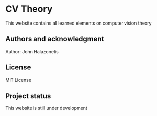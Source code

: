 # CV Theory
This website contains all learned elements on computer vision theory

## Authors and acknowledgment
Author: John Halazonetis

## License
MIT License

## Project status
This website is still under development

